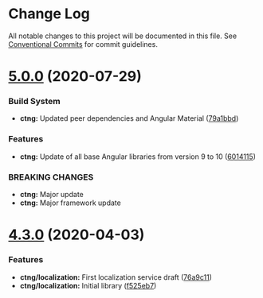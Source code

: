 # Change Log

All notable changes to this project will be documented in this file.
See [Conventional Commits](https://conventionalcommits.org) for commit guidelines.

# [5.0.0](https://codetrust.visualstudio.com/Angular%20Libraries/_git/ctng/compare/v4.4.0...v5.0.0) (2020-07-29)


### Build System

* **ctng:** Updated peer dependencies and Angular Material ([79a1bbd](https://codetrust.visualstudio.com/Angular%20Libraries/_git/ctng/commits/79a1bbd34d49302ea319a9edc98d87eb0aed4e73))


### Features

* **ctng:** Update of all base Angular libraries from version 9 to 10 ([6014115](https://codetrust.visualstudio.com/Angular%20Libraries/_git/ctng/commits/60141156637c65583c44a7ab78b3844eb8cff74e))


### BREAKING CHANGES

* **ctng:** Major update
* **ctng:** Major framework update





# [4.3.0](https://codetrust.visualstudio.com/Angular%20Libraries/_git/ctng/compare/v4.2.0...v4.3.0) (2020-04-03)


### Features

* **ctng/localization:** First localization service draft ([76a9c11](https://codetrust.visualstudio.com/Angular%20Libraries/_git/ctng/commits/76a9c112b3f721db85598533c338bf595f619f3a))
* **ctng/localization:** Initial library ([f525eb7](https://codetrust.visualstudio.com/Angular%20Libraries/_git/ctng/commits/f525eb7928c3bdead4e46b53d2cf96b6bac7c44f))
